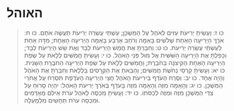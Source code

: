 # האוהל

> כו ז: וְעָשִׂיתָ יְרִיעֹת עִזִּים לְאֹהֶל עַל הַמִּשְׁכָּן; עַשְׁתֵּי עֶשְׂרֵה יְרִיעֹת תַּעֲשֶׂה אֹתָם.
> כו ח: אֹרֶךְ הַיְרִיעָה הָאַחַת שְׁלֹשִׁים בָּאַמָּה וְרֹחַב אַרְבַּע בָּאַמָּה הַיְרִיעָה הָאֶחָת; מִדָּה אַחַת לְעַשְׁתֵּי עֶשְׂרֵה יְרִיעֹת.
> כו ט: וְחִבַּרְתָּ אֶת חֲמֵשׁ הַיְרִיעֹת לְבָד וְאֶת שֵׁשׁ הַיְרִיעֹת לְבָד; וְכָפַלְתָּ אֶת הַיְרִיעָה הַשִּׁשִּׁית אֶל מוּל פְּנֵי הָאֹהֶל.
> כו י: וְעָשִׂיתָ חֲמִשִּׁים לֻלָאֹת עַל שְׂפַת הַיְרִיעָה הָאֶחָת הַקִּיצֹנָה בַּחֹבָרֶת; וַחֲמִשִּׁים לֻלָאֹת עַל שְׂפַת הַיְרִיעָה הַחֹבֶרֶת הַשֵּׁנִית.
> כו יא: וְעָשִׂיתָ קַרְסֵי נְחֹשֶׁת חֲמִשִּׁים; וְהֵבֵאתָ אֶת הַקְּרָסִים בַּלֻּלָאֹת וְחִבַּרְתָּ אֶת הָאֹהֶל וְהָיָה אֶחָד.
> כו יב: וְסֶרַח הָעֹדֵף בִּירִיעֹת הָאֹהֶל חֲצִי הַיְרִיעָה הָעֹדֶפֶת תִּסְרַח עַל אֲחֹרֵי הַמִּשְׁכָּן.
> כו יג: וְהָאַמָּה מִזֶּה וְהָאַמָּה מִזֶּה בָּעֹדֵף בְּאֹרֶךְ יְרִיעֹת הָאֹהֶל:  יִהְיֶה סָרוּחַ עַל צִדֵּי הַמִּשְׁכָּן מִזֶּה וּמִזֶּה לְכַסֹּתוֹ.
> כו יד: וְעָשִׂיתָ מִכְסֶה לָאֹהֶל עֹרֹת אֵילִם מְאָדָּמִים וּמִכְסֵה עֹרֹת תְּחָשִׁים מִלְמָעְלָה. 
 


